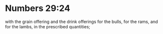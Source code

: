 # Numbers 29:24

with the grain offering and the drink offerings for the bulls, for the rams, and for the lambs, in the prescribed quantities;
